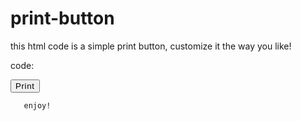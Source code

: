 # print-button
this html code is a simple print button, customize it the way you like!

code:
<div class="card-button">
				<button onclick="window.print();" type="button" class="btn btn-dark btn-block rounded-0 border-top-0 border-right-0 border-left-0 d-print-none font-weight-bold" style="letter-spacing: .04rem;">Print</button>
				</div>
        
       
       
       enjoy!
